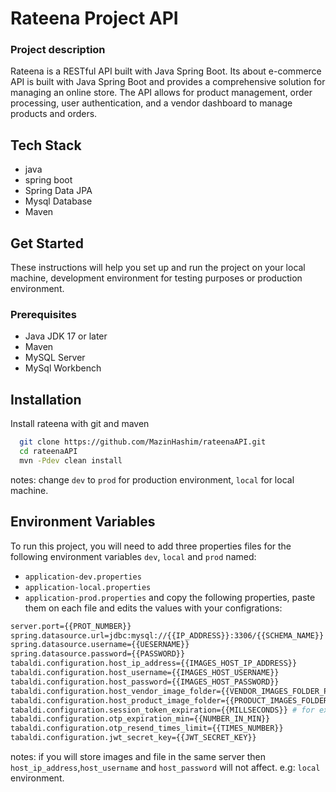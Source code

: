 
# Rateena Project API
### Project description
Rateena is a RESTful API built with Java Spring Boot. Its about e-commerce API is built with Java Spring Boot and provides a comprehensive solution for managing an online store. The API allows for product management, order processing, user authentication, and a vendor dashboard to manage products and orders.



## Tech Stack

- java
- spring boot
- Spring Data JPA
- Mysql Database
- Maven
## Get Started
These instructions will help you set up and run the project on your local machine, development environment for testing purposes or production environment.
### Prerequisites
- Java JDK 17 or later
- Maven
- MySQL Server
- MySql Workbench
## Installation

Install rateena with git and maven

```bash
  git clone https://github.com/MazinHashim/rateenaAPI.git
  cd rateenaAPI
  mvn -Pdev clean install
```
notes: change `dev` to `prod` for production environment, `local` for local machine.
    
## Environment Variables

To run this project, you will need to add three properties files for the following environment variables `dev`, `local` and `prod` named:
- `application-dev.properties`
- `application-local.properties`
- `application-prod.properties`
and copy the following properties, paste them on each file and edits the values with your configrations:
```bash
server.port={{PROT_NUMBER}}
spring.datasource.url=jdbc:mysql://{{IP_ADDRESS}}:3306/{{SCHEMA_NAME}}
spring.datasource.username={{UESERNAME}}
spring.datasource.password={{PASSWORD}}
tabaldi.configuration.host_ip_address={{IMAGES_HOST_IP_ADDRESS}}
tabaldi.configuration.host_username={{IMAGES_HOST_USERNAME}}
tabaldi.configuration.host_password={{IMAGES_HOST_PASSWORD}}
tabaldi.configuration.host_vendor_image_folder={{VENDOR_IMAGES_FOLDER_PATH}}
tabaldi.configuration.host_product_image_folder={{PRODUCT_IMAGES_FOLDER_PATH}}
tabaldi.configuration.session_token_expiration={{MILLSECONDS}} # for example 86400
tabaldi.configuration.otp_expiration_min={{NUMBER_IN_MIN}}
tabaldi.configuration.otp_resend_times_limit={{TIMES_NUMBER}}
tabaldi.configuration.jwt_secret_key={{JWT_SECRET_KEY}}
```
notes: 
if you will store images and file in the same server then `host_ip_address`,`host_username` and `host_password` will not affect. e.g: `local` environment.

